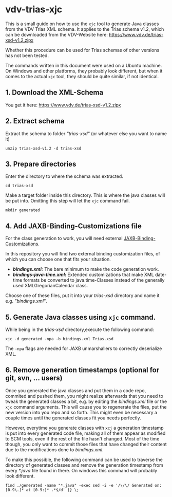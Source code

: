 # vdv-trias-xjc

This is a small guide on how to use the `xjc` tool to generate Java classes from the VDV Trias XML schema. It applies to the Trias schema v1.2, which can be downloaded from the VDV-Website here: https://www.vdv.de/trias-xsd-v1.2.zipx

Whether this procedure can be used for Trias schemas of other versions has not been tested.

The commands written in this document were used on a Ubuntu machine. On Windows and other platforms, they probably look different, but when it comes to the actual `xjc` tool, they should be quite similar, if not identical.

## 1. Download the XML-Schema

You get it here: https://www.vdv.de/trias-xsd-v1.2.zipx


## 2. Extract schema

Extract the schema to folder *"trias-xsd"* (or whatever else you want to name it)

```
unzip trias-xsd-v1.2 -d trias-xsd
```

## 3. Prepare directories

Enter the directory to where the schema was extracted.

```
cd trias-xsd
```

Make a target folder inside this directory.
This is where the java classes will be put into.
Omitting this step will let the `xjc` command fail.

```
mkdir generated
```

## 4. Add JAXB-Binding-Customizations file

For the class generation to work, you will need external [JAXB-Binding-Customizations](https://docs.oracle.com/cd/E17802_01/webservices/webservices/docs/1.5/tutorial/doc/JAXBUsing4.html).

In this repository you will find two external binding customization files, of which you can choose one that fits your situation.

- ***bindings.xml:*** The bare minimum to make the code generation work.
- ***bindings-java-time.xml:*** Extended customizations that make XML date-time formats be converted to java.time-Classes instead of the generally used XMLGregorianCalendar class.

Choose one of these files, put it into your *trias-xsd* directory and name it e.g. *"bindings.xml"*.

## 5. Generate Java classes using `xjc` command.

While being in the *trias-xsd* directory,execute the following command:

```
xjc -d generated -npa -b bindings.xml Trias.xsd
```

The `-npa` flags are needed for JAXB unmarshallers to correctly deserialize XML.


## 6. Remove generation timestamps (optional for git, svn, ... users)

Once you generated the java classes and put them in a code repo, commited and pushed them, you might realize afterwards that you need to tweak the generated classes a bit, e.g. by editing the *bindings.xml* file or the `xjc` command arguments. This will cause you to regenerate the files, put the new version into you repo and so forth. This might even be necessary a couple times until the generated classes fit you needs perfectly.

However, everytime you generate classes with `xcj` a generation timestamp is put into every generated code file, making all of them appear as modified to SCM tools, even if the rest of the file hasn't changed. Most of the time though, you only want to commit those files that have changed their content due to the modifications done to *bindings.xml*.

To make this possible, the following command can be used to traverse the directory of generated classes and remove the generation timestamp from every *\*.java* file found in there. On windows this command will probably look different.

```
find ./generated -name "*.java" -exec sed -i -e '/\/\/ Generated on: [0-9\.]* at [0-9:]* .*$/d' {} \;
```

